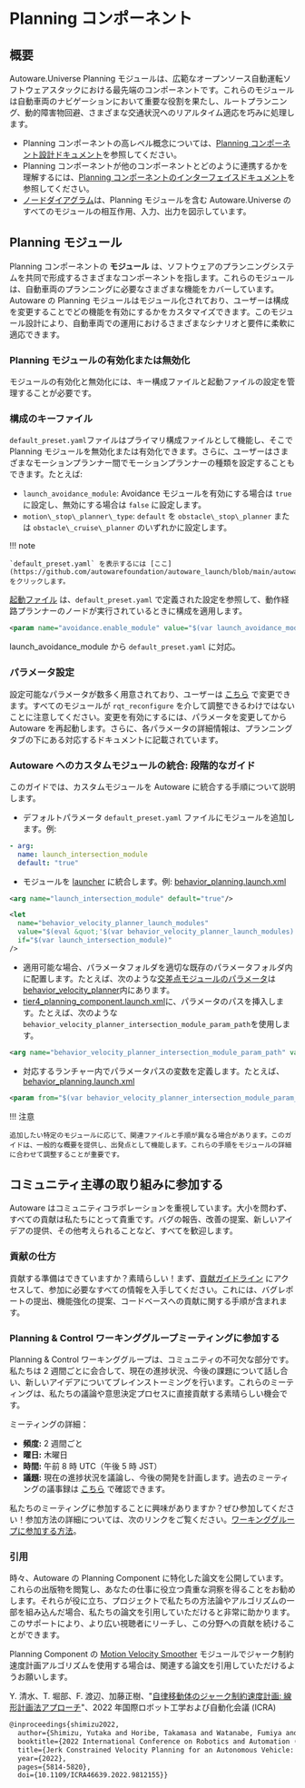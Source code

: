 # Planning コンポーネント

## 概要

Autoware.Universe Planning モジュールは、広範なオープンソース自動運転ソフトウェアスタックにおける最先端のコンポーネントです。これらのモジュールは自動車両のナビゲーションにおいて重要な役割を果たし、ルートプランニング、動的障害物回避、さまざまな交通状況へのリアルタイム適応を巧みに処理します。

- Planning コンポーネントの高レベル概念については、[Planning コンポーネント設計ドキュメント](https://autowarefoundation.github.io/autoware-documentation/main/design/autoware-architecture/planning/)を参照してください。
- Planning コンポーネントが他のコンポーネントとどのように連携するかを理解するには、[Planning コンポーネントのインターフェイスドキュメント](https://autowarefoundation.github.io/autoware-documentation/main/design/autoware-interfaces/components/planning/)を参照してください。
- [ノードダイアグラム](https://autowarefoundation.github.io/autoware-documentation/main/design/autoware-architecture/node-diagram/)は、Planning モジュールを含む Autoware.Universe のすべてのモジュールの相互作用、入力、出力を図示しています。

## Planning モジュール

Planning コンポーネントの **モジュール** は、ソフトウェアのプランニングシステムを共同で形成するさまざまなコンポーネントを指します。これらのモジュールは、自動車両のプランニングに必要なさまざまな機能をカバーしています。Autoware の Planning モジュールはモジュール化されており、ユーザーは構成を変更することでどの機能を有効にするかをカスタマイズできます。このモジュール設計により、自動車両での運用におけるさまざまなシナリオと要件に柔軟に適応できます。

### Planning モジュールの有効化または無効化

モジュールの有効化と無効化には、キー構成ファイルと起動ファイルの設定を管理することが必要です。

### 構成のキーファイル

`default_preset.yaml`ファイルはプライマリ構成ファイルとして機能し、そこで Planning モジュールを無効化または有効化できます。さらに、ユーザーはさまざまなモーションプランナー間でモーションプランナーの種類を設定することもできます。たとえば:

- `launch_avoidance_module`: Avoidance モジュールを有効にする場合は `true` に設定し、無効にする場合は `false` に設定します。
- `motion\_stop\_planner\_type`: `default` を `obstacle\_stop\_planner` または `obstacle\_cruise\_planner` のいずれかに設定します。

!!! note

    `default_preset.yaml` を表示するには [ここ](https://github.com/autowarefoundation/autoware_launch/blob/main/autoware_launch/config/planning/preset/default_preset.yaml)をクリックします。

[起動ファイル](https://github.com/autowarefoundation/autoware.universe/tree/main/launch/tier4_planning_launch/launch/scenario_planning/lane_driving) は、`default_preset.yaml` で定義された設定を参照して、動作経路プランナーのノードが実行されているときに構成を適用します。

```xml
<param name="avoidance.enable_module" value="$(var launch_avoidance_module)"/>
```

launch_avoidance_module から `default_preset.yaml` に対応。

### パラメータ設定

設定可能なパラメータが数多く用意されており、ユーザーは [こちら](https://github.com/autowarefoundation/autoware_launch/tree/main/autoware_launch/config/planning) で変更できます。すべてのモジュールが `rqt_reconfigure` を介して調整できるわけではないことに注意してください。変更を有効にするには、パラメータを変更してから Autoware を再起動します。さらに、各パラメータの詳細情報は、プランニングタブの下にある対応するドキュメントに記載されています。

### Autoware へのカスタムモジュールの統合: 段階的なガイド

このガイドでは、カスタムモジュールを Autoware に統合する手順について説明します。

- デフォルトパラメータ `default_preset.yaml` ファイルにモジュールを追加します。例:

```yaml
- arg:
  name: launch_intersection_module
  default: "true"
```

- モジュールを [launcher](https://github.com/autowarefoundation/autoware.universe/tree/main/launch/tier4_planning_launch/launch/scenario_planning) に統合します。例: [behavior_planning.launch.xml](https://github.com/autowarefoundation/autoware.universe/blob/main/launch/tier4_planning_launch/launch/scenario_planning/lane_driving/behavior_planning/behavior_planning.launch.xml)

```xml
<arg name="launch_intersection_module" default="true"/>

<let
  name="behavior_velocity_planner_launch_modules"
  value="$(eval &quot;'$(var behavior_velocity_planner_launch_modules)' + 'behavior_velocity_planner::IntersectionModulePlugin, '&quot;)"
  if="$(var launch_intersection_module)"
/>
```

- 適用可能な場合、パラメータフォルダを適切な既存のパラメータフォルダ内に配置します。たとえば、次のような[交差点モジュールのパラメータ](https://github.com/autowarefoundation/autoware_launch/blob/main/autoware_launch/config/planning/scenario_planning/lane_driving/behavior_planning/behavior_velocity_planner/intersection.param.yaml)は[behavior_velocity_planner](https://github.com/autowarefoundation/autoware_launch/tree/main/autoware_launch/config/planning/scenario_planning/lane_driving/behavior_planning/behavior_velocity_planner)内にあります。
- [tier4_planning_component.launch.xml](https://github.com/autowarefoundation/autoware_launch/blob/main/autoware_launch/launch/components/tier4_planning_component.launch.xml)に、パラメータのパスを挿入します。たとえば、次のような`behavior_velocity_planner_intersection_module_param_path`を使用します。

```xml
<arg name="behavior_velocity_planner_intersection_module_param_path" value="$(var behavior_velocity_config_path)/intersection.param.yaml"/>
```

- 対応するランチャー内でパラメータパスの変数を定義します。たとえば、[behavior_planning.launch.xml](https://github.com/autowarefoundation/autoware.universe/blob/04aa54bf5fb0c88e70198ca74b9ac343cc3457bf/launch/tier4_planning_launch/launch/scenario_planning/lane_driving/behavior_planning/behavior_planning.launch.xml#L191)

```xml
<param from="$(var behavior_velocity_planner_intersection_module_param_path)"/>
```

!!! 注意

    追加したい特定のモジュールに応じて、関連ファイルと手順が異なる場合があります。このガイドは、一般的な概要を提供し、出発点として機能します。これらの手順をモジュールの詳細に合わせて調整することが重要です。

## コミュニティ主導の取り組みに参加する

Autoware はコミュニティコラボレーションを重視しています。大小を問わず、すべての貢献は私たちにとって貴重です。バグの報告、改善の提案、新しいアイデアの提供、その他考えられることなど、すべてを歓迎します。

### 貢献の仕方

貢献する準備はできていますか？素晴らしい！まず、[貢献ガイドライン](https://autowarefoundation.github.io/autoware-documentation/main/contributing/) にアクセスして、参加に必要なすべての情報を入手してください。これには、バグレポートの提出、機能強化の提案、コードベースへの貢献に関する手順が含まれます。

### Planning & Control ワーキンググループミーティングに参加する

Planning & Control ワーキンググループは、コミュニティの不可欠な部分です。私たちは 2 週間ごとに会合して、現在の進捗状況、今後の課題について話し合い、新しいアイデアについてブレインストーミングを行います。これらのミーティングは、私たちの議論や意思決定プロセスに直接貢献する素晴らしい機会です。

ミーティングの詳細：

- **頻度:** 2 週間ごと
- **曜日:** 木曜日
- **時間:** 午前 8 時 UTC（午後 5 時 JST）
- **議題:** 現在の進捗状況を議論し、今後の開発を計画します。過去のミーティングの議事録は [こちら](https://github.com/orgs/autowarefoundation/discussions?discussions_q=is%3Aopen+label%3Ameeting%3Aplanning-control-wg+) で確認できます。

私たちのミーティングに参加することに興味がありますか？ぜひ参加してください！参加方法の詳細については、次のリンクをご覧ください。[ワーキンググループに参加する方法](https://github.com/autowarefoundation/autoware-projects/wiki/Autoware-Planning-Control-Working-Group#how-to-participate-in-the-working-group)。

### 引用

時々、Autoware の Planning Component に特化した論文を公開しています。これらの出版物を閲覧し、あなたの仕事に役立つ貴重な洞察を得ることをお勧めします。それらが役に立ち、プロジェクトで私たちの方法論やアルゴリズムの一部を組み込んだ場合、私たちの論文を引用していただけると非常に助かります。このサポートにより、より広い視聴者にリーチし、この分野への貢献を続けることができます。

Planning Component の [Motion Velocity Smoother](./autoware_velocity_smoother/README.md) モジュールでジャーク制約速度計画アルゴリズムを使用する場合は、関連する論文を引用していただけるようお願いします。

<!-- cspell:ignore Shimizu, Horibe, Watanabe, Kato -->

Y. 清水、T. 堀部、F. 渡辺、加藤正樹、"[自律移動体のジャーク制約速度計画: 線形計画法アプローチ](https://arxiv.org/abs/2202.10029)"、2022 年国際ロボット工学および自動化会議 (ICRA)

```tex
@inproceedings{shimizu2022,
  author={Shimizu, Yutaka and Horibe, Takamasa and Watanabe, Fumiya and Kato, Shinpei},
  booktitle={2022 International Conference on Robotics and Automation (ICRA)},
  title={Jerk Constrained Velocity Planning for an Autonomous Vehicle: Linear Programming Approach},
  year={2022},
  pages={5814-5820},
  doi={10.1109/ICRA46639.2022.9812155}}
```
